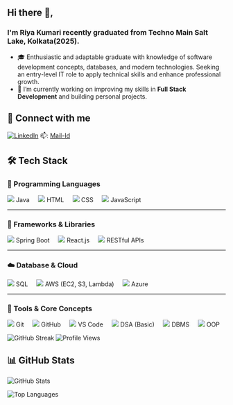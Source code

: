 ## Hi there 👋,
### I'm Riya Kumari recently graduated from Techno Main Salt Lake, Kolkata(2025).
- 🎓 Enthusiastic and adaptable graduate with knowledge of software development concepts, databases, and modern technologies. Seeking an entry-level IT role to apply technical skills and      enhance professional growth.
- 🔭 I’m currently working on improving my skills in **Full Stack Development** and building personal projects.  

## 🔗 Connect with me  
[![LinkedIn](https://img.shields.io/badge/LinkedIn-blue?logo=linkedin&logoColor=white)](https://www.linkedin.com/in/riya-kumari-4b72741b2/)  📫: [Mail-Id](mailto:riyabest04@gmai.com)

## 🛠️ Tech Stack  

### 🚩 Programming Languages  
<p>
  <img src="https://img.icons8.com/color/48/java-coffee-cup-logo.png"/> Java &nbsp;&nbsp;&nbsp;
  <img src="https://img.icons8.com/color/48/html-5--v1.png"/> HTML &nbsp;&nbsp;&nbsp;
  <img src="https://img.icons8.com/color/48/css3.png"/> CSS &nbsp;&nbsp;&nbsp;
  <img src="https://img.icons8.com/color/48/javascript--v1.png"/> JavaScript  
</p>

---

### 🚀 Frameworks & Libraries  
<p>
  <img src="https://img.icons8.com/color/48/spring-logo.png"/> Spring Boot &nbsp;&nbsp;&nbsp;
  <img src="https://img.icons8.com/color/48/react-native.png"/> React.js &nbsp;&nbsp;&nbsp;
  <img src="https://img.icons8.com/fluency/48/api-settings.png"/> RESTful APIs  
</p>

---

### ☁️ Database & Cloud  
<p>
  <img src="https://img.icons8.com/ios-filled/48/sql.png"/> SQL &nbsp;&nbsp;&nbsp;
  <img src="https://img.icons8.com/color/48/amazon-web-services.png"/> AWS (EC2, S3, Lambda) &nbsp;&nbsp;&nbsp;
  <img src="https://img.icons8.com/color/48/azure-1.png"/> Azure  
</p>

---

### 🔧 Tools & Core Concepts  
<p>
  <img src="https://img.icons8.com/color/48/git.png"/> Git &nbsp;&nbsp;&nbsp;
  <img src="https://img.icons8.com/ios-glyphs/48/github.png"/> GitHub &nbsp;&nbsp;&nbsp;
  <img src="https://img.icons8.com/color/48/visual-studio-code-2019.png"/> VS Code &nbsp;&nbsp;&nbsp;
  <img src="https://img.icons8.com/color/48/data-configuration.png"/> DSA (Basic) &nbsp;&nbsp;&nbsp;
  <img src="https://img.icons8.com/color/48/database.png"/> DBMS &nbsp;&nbsp;&nbsp;
  <img src="https://img.icons8.com/ios-filled/48/artificial-intelligence.png"/> OOP  
</p>


![GitHub Streak](https://github-readme-streak-stats.herokuapp.com/?user=Riya-Kumari04&theme=radical)
![Profile Views](https://komarev.com/ghpvc/?username=Riya-Kumari04)


## 📊 GitHub Stats  
![GitHub Stats](https://github-readme-stats.vercel.app/api?username=Riya-Kumari04&show_icons=true&theme=radical)  

![Top Languages](https://github-readme-stats.vercel.app/api/top-langs/?username=Riya-Kumari04&layout=compact&theme=radical)  


